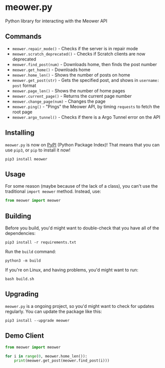 # meower.py
Python library for interacting with the Meower API
## Commands
- `meower.repair_mode()` - Checks if the server is in repair mode
- `meower.scratch_deprecated()` - Checks if Scratch clients are now deprecated
- `meower.find_post(num)` - Downloads home, then finds the post number
- `meower.get_home()` - Downloads home
- `meower.home_len()` - Shows the number of posts on home
- `meower.get_post(str)` - Gets the specified post, and shows in `username: post` format
- `meower.page_len()` - Shows the number of home pages
- `meower.current_page()` - Returns the current page number
- `meower.change_page(num)` - Changes the page
- `meower.ping()` - "Pings" the Meower API, by timing `requests` to fetch the root page 
- `meower.argo_tunnel()` - Checks if there is a Argo Tunnel error on the API
## Installing
`meower.py` is now on [PyPI](https://pypi.org/project/meower/) (Python Package Index)! That means that you can use `pip3`, or `pip` to install it now!
```
pip3 install meower
```
## Usage
For some reason (maybe because of the lack of a class), you can't use the traditional `import meower` method. Instead, use:
```python
from meower import meower
```
## Building
Before you build, you'd might want to double-check that you have all of the dependencies:
```
pip3 install -r requirements.txt
```
Run the `build` command:
```
python3 -m build
```
If you're on Linux, and having problems, you'd might want to run:
```
bash build.sh
```
## Upgrading
`meower.py` is a ongoing project, so you'd might want to check for updates regularly. You can update the package like this:
```
pip3 install --upgrade meower
```
## Demo Client
```python
from meower import meower

for i in range(0, meower.home_len()):
	print(meower.get_post(meower.find_post(i)))
```
